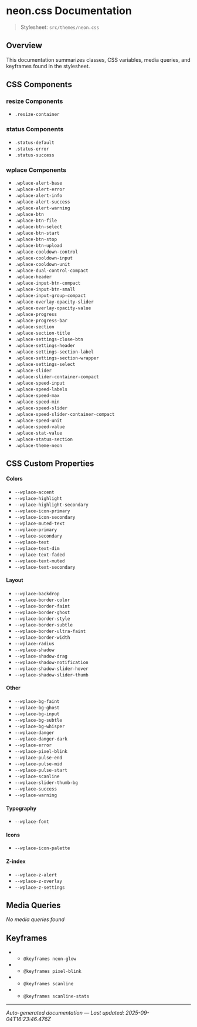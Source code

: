 # neon.css Documentation

> Stylesheet: `src/themes/neon.css`

## Overview

This documentation summarizes classes, CSS variables, media queries, and keyframes found in the stylesheet.

## CSS Components

### resize Components
- `.resize-container`

### status Components
- `.status-default`
- `.status-error`
- `.status-success`

### wplace Components
- `.wplace-alert-base`
- `.wplace-alert-error`
- `.wplace-alert-info`
- `.wplace-alert-success`
- `.wplace-alert-warning`
- `.wplace-btn`
- `.wplace-btn-file`
- `.wplace-btn-select`
- `.wplace-btn-start`
- `.wplace-btn-stop`
- `.wplace-btn-upload`
- `.wplace-cooldown-control`
- `.wplace-cooldown-input`
- `.wplace-cooldown-unit`
- `.wplace-dual-control-compact`
- `.wplace-header`
- `.wplace-input-btn-compact`
- `.wplace-input-btn-small`
- `.wplace-input-group-compact`
- `.wplace-overlay-opacity-slider`
- `.wplace-overlay-opacity-value`
- `.wplace-progress`
- `.wplace-progress-bar`
- `.wplace-section`
- `.wplace-section-title`
- `.wplace-settings-close-btn`
- `.wplace-settings-header`
- `.wplace-settings-section-label`
- `.wplace-settings-section-wrapper`
- `.wplace-settings-select`
- `.wplace-slider`
- `.wplace-slider-container-compact`
- `.wplace-speed-input`
- `.wplace-speed-labels`
- `.wplace-speed-max`
- `.wplace-speed-min`
- `.wplace-speed-slider`
- `.wplace-speed-slider-container-compact`
- `.wplace-speed-unit`
- `.wplace-speed-value`
- `.wplace-stat-value`
- `.wplace-status-section`
- `.wplace-theme-neon`


## CSS Custom Properties

#### Colors
- `--wplace-accent`
- `--wplace-highlight`
- `--wplace-highlight-secondary`
- `--wplace-icon-primary`
- `--wplace-icon-secondary`
- `--wplace-muted-text`
- `--wplace-primary`
- `--wplace-secondary`
- `--wplace-text`
- `--wplace-text-dim`
- `--wplace-text-faded`
- `--wplace-text-muted`
- `--wplace-text-secondary`

#### Layout
- `--wplace-backdrop`
- `--wplace-border-color`
- `--wplace-border-faint`
- `--wplace-border-ghost`
- `--wplace-border-style`
- `--wplace-border-subtle`
- `--wplace-border-ultra-faint`
- `--wplace-border-width`
- `--wplace-radius`
- `--wplace-shadow`
- `--wplace-shadow-drag`
- `--wplace-shadow-notification`
- `--wplace-shadow-slider-hover`
- `--wplace-shadow-slider-thumb`

#### Other
- `--wplace-bg-faint`
- `--wplace-bg-ghost`
- `--wplace-bg-input`
- `--wplace-bg-subtle`
- `--wplace-bg-whisper`
- `--wplace-danger`
- `--wplace-danger-dark`
- `--wplace-error`
- `--wplace-pixel-blink`
- `--wplace-pulse-end`
- `--wplace-pulse-mid`
- `--wplace-pulse-start`
- `--wplace-scanline`
- `--wplace-slider-thumb-bg`
- `--wplace-success`
- `--wplace-warning`

#### Typography
- `--wplace-font`

#### Icons
- `--wplace-icon-palette`

#### Z-index
- `--wplace-z-alert`
- `--wplace-z-overlay`
- `--wplace-z-settings`


## Media Queries

*No media queries found*

## Keyframes

- - `@keyframes neon-glow`
- - `@keyframes pixel-blink`
- - `@keyframes scanline`
- - `@keyframes scanline-stats`

---

*Auto-generated documentation — Last updated: 2025-09-04T16:23:46.476Z*
